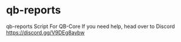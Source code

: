 # qb-reports
qb-reports Script For QB-Core
If you need help, head over to Discord https://discord.gg/V9DEg8aybw
